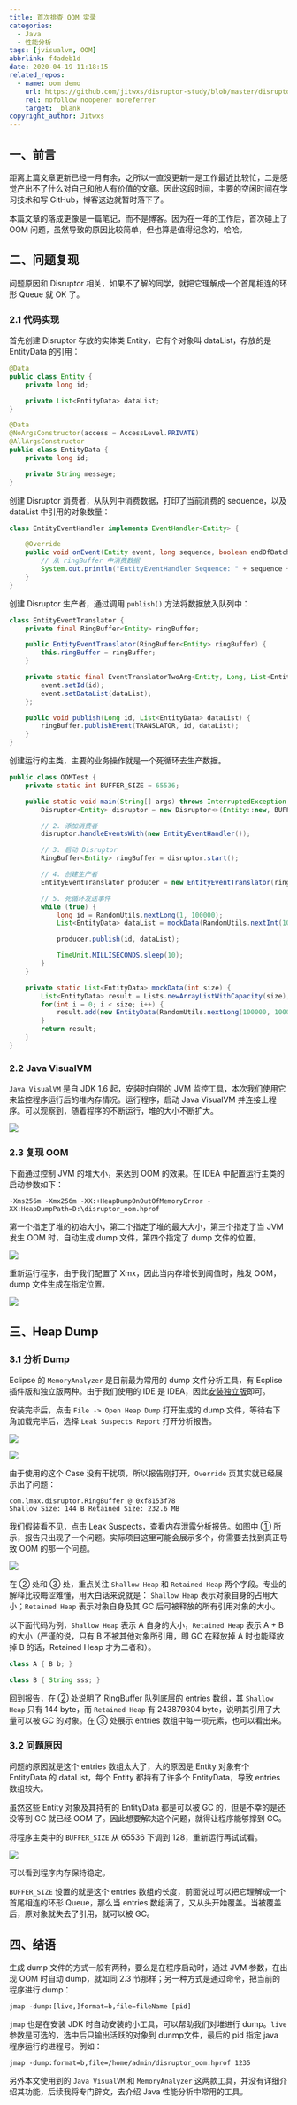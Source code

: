 ```yaml
---
title: 首次排查 OOM 实录
categories:
  - Java
  - 性能分析
tags: [jvisualvm, OOM]
abbrlink: f4adeb1d
date: 2020-04-19 11:18:15
related_repos:
  - name: oom demo
    url: https://github.com/jitwxs/disruptor-study/blob/master/disruptor-demo/src/test/java/jit/wxs/disruptor/demo/oom
    rel: nofollow noopener noreferrer
    target: _blank
copyright_author: Jitwxs
---
```


## 一、前言

距离上篇文章更新已经一月有余，之所以一直没更新一是工作最近比较忙，二是感觉产出不了什么对自己和他人有价值的文章。因此这段时间，主要的空闲时间在学习技术和写 GitHub，博客这边就暂时落下了。

本篇文章的落成更像是一篇笔记，而不是博客。因为在一年的工作后，首次碰上了 OOM 问题，虽然导致的原因比较简单，但也算是值得纪念的，哈哈。

## 二、问题复现

问题原因和 Disruptor 相关，如果不了解的同学，就把它理解成一个首尾相连的环形 Queue 就 OK 了。

### 2.1 代码实现

首先创建 Disruptor 存放的实体类 Entity，它有个对象叫 dataList，存放的是 EntityData 的引用：

```java
@Data
public class Entity {
    private long id;

    private List<EntityData> dataList;
}

@Data
@NoArgsConstructor(access = AccessLevel.PRIVATE)
@AllArgsConstructor
public class EntityData {
    private long id;

    private String message;
}
```

创建 Disruptor 消费者，从队列中消费数据，打印了当前消费的 sequence，以及 dataList 中引用的对象数量：

```java
class EntityEventHandler implements EventHandler<Entity> {

    @Override
    public void onEvent(Entity event, long sequence, boolean endOfBatch) throws Exception {
        // 从 ringBuffer 中消费数据
        System.out.println("EntityEventHandler Sequence: " + sequence + ", subList size: " + event.getDataList().size());
    }
}
```

创建 Disruptor 生产者，通过调用 `publish()` 方法将数据放入队列中：

```java
class EntityEventTranslator {
    private final RingBuffer<Entity> ringBuffer;

    public EntityEventTranslator(RingBuffer<Entity> ringBuffer) {
        this.ringBuffer = ringBuffer;
    }

    private static final EventTranslatorTwoArg<Entity, Long, List<EntityData>> TRANSLATOR = (event, sequence, id, dataList) -> {
        event.setId(id);
        event.setDataList(dataList);
    };

    public void publish(Long id, List<EntityData> dataList) {
        ringBuffer.publishEvent(TRANSLATOR, id, dataList);
    }
}
```

创建运行的主类，主要的业务操作就是一个死循环去生产数据。

```java
public class OOMTest {
    private static int BUFFER_SIZE = 65536;

    public static void main(String[] args) throws InterruptedException {
        Disruptor<Entity> disruptor = new Disruptor<>(Entity::new, BUFFER_SIZE, DaemonThreadFactory.INSTANCE, ProducerType.SINGLE, new BlockingWaitStrategy());

        // 2. 添加消费者
        disruptor.handleEventsWith(new EntityEventHandler());

        // 3. 启动 Disruptor
        RingBuffer<Entity> ringBuffer = disruptor.start();

        // 4. 创建生产者
        EntityEventTranslator producer = new EntityEventTranslator(ringBuffer);

        // 5. 死循环发送事件
        while (true) {
            long id = RandomUtils.nextLong(1, 100000);
            List<EntityData> dataList = mockData(RandomUtils.nextInt(10, 1000));

            producer.publish(id, dataList);

            TimeUnit.MILLISECONDS.sleep(10);
        }
    }

    private static List<EntityData> mockData(int size) {
        List<EntityData> result = Lists.newArrayListWithCapacity(size);
        for(int i = 0; i < size; i++) {
            result.add(new EntityData(RandomUtils.nextLong(100000, 1000000), RandomStringUtils.randomAlphabetic(1, 100)));
        }
        return result;
    }
}
```

### 2.2 Java VisualVM

`Java VisualVM` 是自 JDK 1.6 起，安装时自带的 JVM 监控工具，本次我们使用它来监控程序运行后的堆内存情况。运行程序，启动 Java VisualVM 并连接上程序。可以观察到，随着程序的不断运行，堆的大小不断扩大。

![](https://cdn.jsdelivr.net/gh/jitwxs/cdn/blog/posts/20200502204332810.png)

### 2.3 复现 OOM

下面通过控制 JVM 的堆大小，来达到 OOM 的效果。在 IDEA 中配置运行主类的启动参数如下：

```
-Xms256m -Xmx256m -XX:+HeapDumpOnOutOfMemoryError -XX:HeapDumpPath=D:\disruptor_oom.hprof
```

第一个指定了堆的初始大小，第二个指定了堆的最大大小，第三个指定了当 JVM 发生 OOM 时，自动生成 dump 文件，第四个指定了 dump 文件的位置。

![](https://cdn.jsdelivr.net/gh/jitwxs/cdn/blog/posts/2020050220441815.png)

重新运行程序，由于我们配置了 Xmx，因此当内存增长到阈值时，触发 OOM，dump 文件生成在指定位置。

![](https://cdn.jsdelivr.net/gh/jitwxs/cdn/blog/posts/20200502204448955.png)

## 三、Heap Dump

### 3.1 分析 Dump

Eclipse 的 `MemoryAnalyzer` 是目前最为常用的 dump 文件分析工具，有 Ecplise 插件版和独立版两种。由于我们使用的 IDE 是 IDEA，因此[安装独立版](https://www.eclipse.org/mat/downloads.php)即可。

安装完毕后，点击 `File -> Open Heap Dump` 打开生成的 dump 文件，等待右下角加载完毕后，选择 `Leak Suspects Report` 打开分析报告。

![](https://cdn.jsdelivr.net/gh/jitwxs/cdn/blog/posts/2020050220452020.png)

![](https://cdn.jsdelivr.net/gh/jitwxs/cdn/blog/posts/20200502204545100.png)

由于使用的这个 Case 没有干扰项，所以报告刚打开，`Override` 页其实就已经展示出了问题：

```
com.lmax.disruptor.RingBuffer @ 0xf8153f78
Shallow Size: 144 B Retained Size: 232.6 MB
```

我们假装看不见，点击 Leak Suspects，查看内存泄露分析报告。如图中 ① 所示，报告只出现了一个问题。实际项目这里可能会展示多个，你需要去找到真正导致 OOM 的那一个问题。

![](https://cdn.jsdelivr.net/gh/jitwxs/cdn/blog/posts/20200502204621957.png)

在 ② 处和 ③ 处，重点关注 `Shallow Heap` 和 `Retained Heap` 两个字段。专业的解释比较晦涩难懂，用大白话来说就是： `Shallow Heap` 表示对象自身的占用大小；`Retained Heap` 表示对象自身及其 GC 后可被释放的所有引用对象的大小。

以下面代码为例，`Shallow Heap` 表示 A 自身的大小，`Retained Heap` 表示 A + B 的大小（严谨的说，只有 B 不被其他对象所引用，即 GC 在释放掉 A 时也能释放掉 B 的话，Retained Heap 才为二者和）。

```java
class A { B b; }

class B { String sss; }
```

回到报告，在 ② 处说明了 RingBuffer 队列底层的 entries 数组，其 `Shallow Heap` 只有 144 byte，而 `Retained Heap` 有 243879304 byte，说明其引用了大量可以被 GC 的对象。在 ③ 处展示 entries 数组中每一项元素，也可以看出来。

### 3.2 问题原因

问题的原因就是这个 entries 数组太大了，大的原因是 Entity 对象有个 EntityData 的 dataList，每个 Entity 都持有了许多个 EntityData，导致  entries 数组较大。

虽然这些 Entity 对象及其持有的 EntityData 都是可以被 GC 的，但是不幸的是还没等到 GC 就已经 OOM 了。因此想要解决这个问题，就得让程序能够撑到 GC。

将程序主类中的 `BUFFER_SIZE` 从 65536 下调到 128，重新运行再试试看。

![](https://cdn.jsdelivr.net/gh/jitwxs/cdn/blog/posts/20200502204647774.png)

可以看到程序内存保持稳定。

`BUFFER_SIZE` 设置的就是这个 entries 数组的长度，前面说过可以把它理解成一个首尾相连的环形 Queue，那么当 entries 数组满了，又从头开始覆盖。当被覆盖后，原对象就失去了引用，就可以被 GC。

## 四、结语

生成 dump 文件的方式一般有两种，要么是在程序启动时，通过 JVM 参数，在出现 OOM 时自动 dump，就如同 2.3 节那样；另一种方式是通过命令，把当前的程序进行 dump：

```
jmap -dump:[live,]format=b,file=fileName [pid]
```

`jmap` 也是在安装 JDK 时自动安装的小工具，可以帮助我们对堆进行 dump。`live` 参数是可选的，选中后只输出活跃的对象到 dunmp文件，最后的 pid 指定 java 程序运行的进程号。例如：

```
jmap -dump:format=b,file=/home/admin/disruptor_oom.hprof 1235
```

另外本文使用到的 `Java VisualVM` 和 `MemoryAnalyzer` 这两款工具，并没有详细介绍其功能，后续我将专门辟文，去介绍 Java 性能分析中常用的工具。
